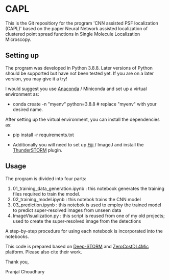 # CAPL
This is the Git repositiory for the program 'CNN assisted PSF localization (CAPL)' based on the paper Neural Network assisted localization of clustered point spread functions in Single Molecule Localization Microscopy.

## Setting up

The program was developed in Python 3.8.8. Later versions of Python should be supported but have not been tested yet.
If you are on a later version, you may give it a try!

I would suggest you use [Anaconda](https://www.anaconda.com/download/success) / Miniconda and set up a virtual environment as:

- conda create -n "myenv" python=3.8.8 # replace "myenv" with your desired name.

After setting up the virtual environment, you can install the dependencies as:

- pip install -r requirements.txt

- Additionally you will need to set up [Fiji](https://imagej.net/software/fiji/downloads) / ImageJ and install the [ThunderSTORM](https://github.com/zitmen/thunderstorm) plugin.

## Usage

The program is divided into four parts:

1. 01_training_data_generation.ipynb : this notebook generates the training files required to train the model.
2. 02_training_model.ipynb : this notebok trains the CNN model
3. 03_prediction.ipynb : this notebok is used to employ the trained model to predict super-resolved images from unseen data
4. ImageVisualization.py : this script is reused from one of my old projects; used to create the super-resolved image from the detections

A step-by-step procedure for using each notebook is incorporated into the notebooks.

This code is prepared based on [Deep-STORM](https://doi.org/10.1364/OPTICA.5.000458) and [ZeroCostDL4Mic](https://doi.org/10.1038/s41467-021-22518-0) platform. Please also cite their work.

Thank you,

Pranjal Choudhury
